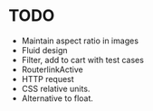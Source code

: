 # TODO

- Maintain aspect ratio in images
- Fluid design
- Filter, add to cart with test cases
- RouterlinkActive
- HTTP request
- CSS relative units.
- Alternative to float. 